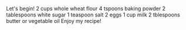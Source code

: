 Let's begin!
2 cups whole wheat flour
4 tspoons baking powder
2 tablespoons white sugar
1 teaspoon salt
2 eggs
1 cup milk
2 tblespoons butter or vegetable oil
Enjoy my recipe!